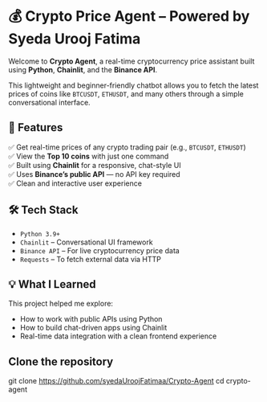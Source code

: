# 💰 Crypto Price Agent – Powered by Syeda Urooj Fatima

Welcome to **Crypto Agent**, a real-time cryptocurrency price assistant built using **Python**, **Chainlit**, and the **Binance API**.

This lightweight and beginner-friendly chatbot allows you to fetch the latest prices of coins like `BTCUSDT`, `ETHUSDT`, and many others through a simple conversational interface.

## 🚀 Features

✅ Get real-time prices of any crypto trading pair (e.g., `BTCUSDT`, `ETHUSDT`)  
✅ View the **Top 10 coins** with just one command  
✅ Built using **Chainlit** for a responsive, chat-style UI  
✅ Uses **Binance’s public API** — no API key required  
✅ Clean and interactive user experience

## 🛠️ Tech Stack

- `Python 3.9+`  
- `Chainlit` – Conversational UI framework  
- `Binance API` – For live cryptocurrency price data  
- `Requests` – To fetch external data via HTTP

## 💡 What I Learned

This project helped me explore:
- How to work with public APIs using Python  
- How to build chat-driven apps using Chainlit  
- Real-time data integration with a clean frontend experience

## Clone the repository

git clone https://github.com/syedaUroojFatimaa/Crypto-Agent 
cd crypto-agent


